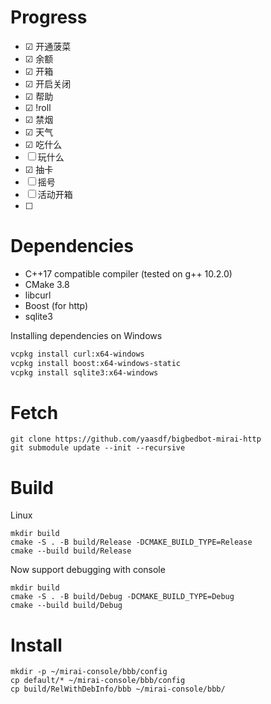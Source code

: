 # Progress
- ☑ 开通菠菜
- ☑ 余额
- ☑ 开箱
- ☑ 开启关闭
- ☑ 帮助
- ☑ !roll
- ☑ 禁烟
- ☑ 天气
- ☑ 吃什么
- ☐ 玩什么
- ☑ 抽卡
- ☐ 摇号
- ☐ 活动开箱
- ☐ 


# Dependencies
- C++17 compatible compiler (tested on g++ 10.2.0)
- CMake 3.8
- libcurl
- Boost (for http)
- sqlite3

Installing dependencies on Windows
```ps
vcpkg install curl:x64-windows
vcpkg install boost:x64-windows-static
vcpkg install sqlite3:x64-windows
```


# Fetch
```shell
git clone https://github.com/yaasdf/bigbedbot-mirai-http
git submodule update --init --recursive
```

# Build
Linux
```shell
mkdir build
cmake -S . -B build/Release -DCMAKE_BUILD_TYPE=Release
cmake --build build/Release
```

Now support debugging with console
```shell
mkdir build
cmake -S . -B build/Debug -DCMAKE_BUILD_TYPE=Debug
cmake --build build/Debug
```

# Install
```shell
mkdir -p ~/mirai-console/bbb/config
cp default/* ~/mirai-console/bbb/config
cp build/RelWithDebInfo/bbb ~/mirai-console/bbb/
```
